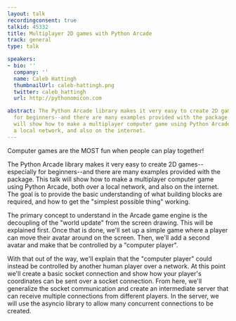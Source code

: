 ```yaml
---
layout: talk
recordingconsent: true
talkid: 45332
title: Multiplayer 2D games with Python Arcade
track: general
type: talk

speakers:
- bio: ''
  company: ''
  name: Caleb Hattingh
  thumbnailUrl: caleb-hattingh.png
  twitter: caleb_hattingh
  url: http://pythonomicon.com

abstract: The Python Arcade library makes it very easy to create 2D games--especially
  for beginners--and there are many examples provided with the package.  This talk
  will show how to make a multiplayer computer game using Python Arcade, both over
  a local network, and also on the internet.
---
```

Computer games are the MOST fun when people can play together!

The Python Arcade library makes it very easy to create 2D games--especially for beginners--and there are many examples provided with the package.  This talk will show how to make a multiplayer computer game using Python Arcade, both over a local network, and also on the internet. The goal is to provide the basic understanding of what building blocks are required, and how to get the "simplest possible thing" working.

The primary concept to understand in the Arcade game engine is the decoupling of the "world update" from the screen drawing. This will be explained first. Once that is done, we'll set up a simple game where a player can move their avatar around on the screen.  Then, we'll add a second avatar and make that be controlled by a "computer player".  

With that out of the way, we'll explain that the "computer player" could instead be controlled by another human player over a network.  At this point we'll create a basic socket connection and show how your player's coordinates can be sent over a socket connection.  From here, we'll generalize the socket communication and create an intermediate server that can receive multiple connections from different players.  In the server, we will use the asyncio library to allow many concurrent connections to be created.
